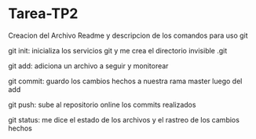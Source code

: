 # Tarea-TP2

Creacion del Archivo Readme y descripcion de los comandos para uso git

git init: inicializa los servicios git y me crea el directorio invisible .git

git add: adiciona un archivo a seguir y monitorear

git commit: guardo los cambios hechos a nuestra rama master luego del add

git push: sube al repositorio online los commits realizados

git status: me dice el estado de los archivos y el rastreo de los cambios hechos 
